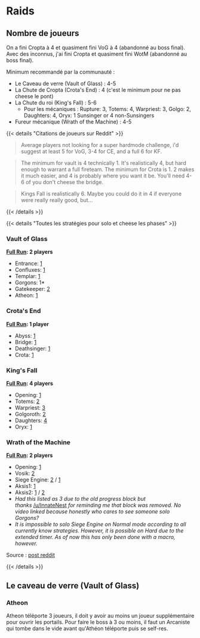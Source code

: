 # Raids

## Nombre de joueurs

On a fini Cropta à 4 et quasiment fini VoG à 4 (abandonné au boss final). Avec des inconnus, j'ai fini Cropta et quasiment fini WotM (abandonné au boss final).

Minimum recommandé par la communauté :

- Le Caveau de verre (Vault of Glass) : 4-5
- La Chute de Cropta (Crota's End) : 4 (c'est le minimum pour ne pas cheese le pont)
- La Chute du roi (King's Fall) : 5-6
    - Pour les mécaniques : Rupture: 3, Totems: 4, Warpriest: 3, Golgo: 2, Daughters: 4, Oryx: 1 Sunsinger or 4 non-Sunsingers
- Fureur mécanique (Wrath of the Machine) : 4-5

{{< details "Citations de joueurs sur Reddit" >}}

> Average players not looking for a super hardmode challenge, i'd suggest at least 5 for VoG, 3-4 for CE, and a full 6 for KF.

> The minimum for vault is 4 technically 1. It's realistically 4, but hard enough to warrant a full fireteam. The minimum for Crota is 1. 2 makes it much easier, and 4 is probably where you want it be. You'll need 4-6 of you don't cheese the bridge.

> Kings Fall is realistically 6. Maybe you could do it in 4 if everyone were really really good, but...

{{< /details >}}

{{< details "Toutes les stratégies pour solo et cheese les phases" >}}

### Vault of Glass

**[Full Run](https://www.youtube.com/watch?v=ir-j1RfOwEs): 2 players**

- Entrance: [1](https://www.youtube.com/watch?v=BYZ1vTA539I)
- Confluxes: [1](https://www.youtube.com/watch?v=-h8iEWGsixI)
- Templar: [1](https://www.youtube.com/watch?v=wTe7LOx9X3Y)
- Gorgons: 1*
- Gatekeeper: [2](https://www.youtube.com/watch?v=K60OdsQqqiw)
- Atheon: [1](https://www.youtube.com/watch?v=TJwwrZuiTJU)

### Crota's End

**[Full Run](https://www.youtube.com/watch?v=OXDEx2p6BiE): 1 player**

- Abyss: [1](https://www.youtube.com/watch?v=pq3gUeE1DDg)
- Bridge: [1](https://www.youtube.com/watch?v=Q2EFerlsgq4)
- Deathsinger: [1](https://youtu.be/OXDEx2p6BiE?t=26m4s)
- Crota: [1](https://www.youtube.com/watch?v=wmPj5eUQzvg)

### King's Fall

**[Full Run](https://www.youtube.com/watch?v=wMOLonTUNB4): 4 players**

- Opening: [1](https://www.youtube.com/watch?v=xN34G8JauMo)
- Totems: [2](https://www.youtube.com/watch?v=huO0KnE2A6M)
- Warpriest: [3](https://www.youtube.com/watch?v=dTL8DvN0aTU)
- Golgoroth: [2](https://www.youtube.com/watch?v=w0nLKQJbK8o)
- Daughters: [4](https://youtu.be/wMOLonTUNB4?t=52m24s)
- Oryx: [1](https://www.youtube.com/watch?v=nVXRsp22xlc)

### Wrath of the Machine

**[Full Run](https://youtu.be/OHH-TmWdEgI?t=59s): 2 players**

- Opening: [1](https://www.youtube.com/watch?v=VRbp0-BKw-8)
- Vosik: [2](https://www.youtube.com/watch?v=-nLzv49r7WM)
- Siege Engine: [2](https://www.youtube.com/watch?v=EZZafkmS_j8) / [1](https://www.youtube.com/watch?v=jh3UoSrC4tE)
- Aksis1: [1](https://www.youtube.com/watch?v=7dgCcIiRGoI)
- Aksis2: [1](https://www.youtube.com/watch?v=QcEocDfkDOQ) / [2](https://www.youtube.com/watch?v=Orhs8X2v-RY)
- *Had this listed as 3 due to the old progress block but thanks* [/u/InnateNest](https://www.reddit.com/u/InnateNest/) *for reminding me that block was removed. No video linked because honestly who cares to see someone solo Gorgons?*
- *It is impossible to solo Siege Engine on Normal mode according to all currently know strategies. However, it is possible on Hard due to the extended timer. As of now this has only been done with a macro, however.*

Source : [post reddit](https://www.reddit.com/r/DestinyTheGame/comments/673gmg/minimum_player_count_for_each_raid_encounter_with/)

{{< /details >}}

## Le caveau de verre (Vault of Glass)

### Atheon

Atheon téléporte 3 joueurs, il doit y avoir au moins un joueur supplémentaire pour ouvrir les portails. Pour faire le boss à 3 ou moins, il faut un Arcaniste qui tombe dans le vide avant qu'Athéon téléporte puis se self-res.
